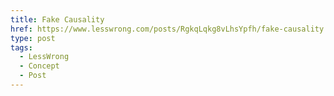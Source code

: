```yaml
---
title: Fake Causality
href: https://www.lesswrong.com/posts/RgkqLqkg8vLhsYpfh/fake-causality
type: post
tags:
  - LessWrong
  - Concept
  - Post
---
```


